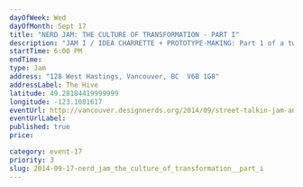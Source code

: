 ```yaml
---
dayOfWeek: Wed
dayOfMonth: Sept 17
title: "NERD JAM: THE CULTURE OF TRANSFORMATION - PART I"
description: "JAM I / IDEA CHARRETTE + PROTOTYPE-MAKING: Part 1 of a two-phase Jam about how small interactive urban intervention designs can change our lives. The primary focus will be the endangerment of Vancouver's cultural spaces for creatives, and works that respond to the need for showcasing and sustaining spaces that provide us with content that can transform our lives."
startTime: 6:00 PM
endTime: 
type: Jam
address: "128 West Hastings, Vancouver, BC  V6B 1G8"
addressLabel: The Hive
latitude: 49.28184419999999
longitude: -123.1081617
eventUrl: http://vancouver.designnerds.org/2014/09/street-talkin-jam-and-vancouver-design-week/
eventUrlLabel: 
published: true
price: 

category: event-17
priority: 3
slug: 2014-09-17-nerd_jam_the_culture_of_transformation__part_i
---
```

